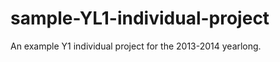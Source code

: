 sample-YL1-individual-project
=============================

An example Y1 individual project for the 2013-2014 yearlong.
